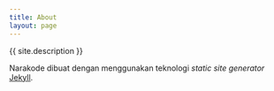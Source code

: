 ```yaml
---
title: About
layout: page
---
```


{{ site.description }}

Narakode dibuat dengan menggunakan teknologi *static site generator* <a href="https://jekyllrb.com" target="_blank">Jekyll</a>.